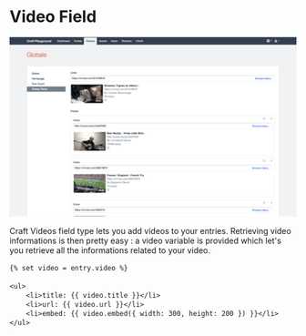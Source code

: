 # Video Field

![Image](assets/videos-field.png)

Craft Videos field type lets you add videos to your entries. Retrieving video informations is then pretty easy : a video variable is provided which let's you retrieve all the informations related to your video.

	{% set video = entry.video %}

	<ul>
		<li>title: {{ video.title }}</li>
		<li>url: {{ video.url }}</li>
		<li>embed: {{ video.embed({ width: 300, height: 200 }) }}</li>
	</ul>
